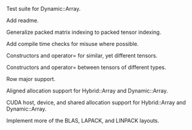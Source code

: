 Test suite for Dynamic::Array.

Add readme.

Generalize packed matrix indexing to packed tensor indexing.

Add compile time checks for misuse where possible.

Constructors and operator= for similar, yet different tensors.

Constructors and operator= between tensors of different types.

Row major support.

Aligned allocation support for Hybrid::Array and Dynamic::Array.

CUDA host, device, and shared allocation support for Hybrid::Array and Dynamic::Array.

Implement more of the BLAS, LAPACK, and LINPACK layouts.
